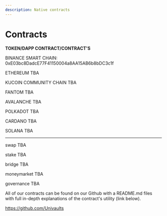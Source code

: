 ```yaml
---
description: Native contracts
---
```


# Contracts

**TOKEN/DAPP                                                                    CONTRACT/CONTRACT'S**





BINANCE SMART CHAIN:                                       0xE03bc8DadcE77F41150004a8AA15AB6b8bDC3c1f

ETHEREUM                                                             TBA

KUCOIN COMMUNITY CHAIN                               TBA

FANTOM                                                                  TBA

AVALANCHE                                                            TBA

POLKADOT                                                              TBA

CARDANO                                                                TBA

SOLANA                                                                   TBA



****

swap                                                                         TBA

stake                                                                         TBA

bridge                                                                        TBA

moneymarket                                                            TBA

governance                                                               TBA



All of our contracts can be found on our Github with a README.md files with full in-depth explanations of the contract's utility (link below).

https://github.com/Univaults
